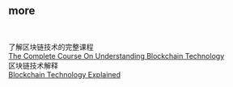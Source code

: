 ## more<br>

<br>

了解区块链技术的完整课程<br>
[The Complete Course On Understanding Blockchain Technology](https://www.udemy.com/course/understanding-blockchain-technology/)<br>
区块链技术解释<br>
[Blockchain Technology Explained](https://youtu.be/qOVAbKKSH10)<br>
